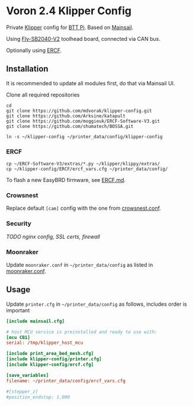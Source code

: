 # Voron 2.4 Klipper Config

Private [Klipper](https://www.klipper3d.org/) config for [BTT Pi](https://github.com/bigtreetech/CB1). 
Based on [Mainsail](https://github.com/mainsail-crew/mainsail-config#readme).

Using [Fly-SB2040-V2](https://mellow-3d.github.io/fly_sb2040_v2_general.html) toolhead board, connected via CAN bus.

Optionally using [ERCF](https://github.com/EtteGit/EnragedRabbitProject).

## Installation

It is recommended to update all modules first, do that via Mainsail UI.

Clone all required repositories

```shell
cd
git clone https://github.com/mdvorak/klipper-config.git
git clone https://github.com/Arksine/katapult
git clone https://github.com/moggieuk/ERCF-Software-V3.git
git clone https://github.com/shumatech/BOSSA.git

ln -s ~/klipper-config ~/printer_data/config/klipper-config
```

### ERCF

```shell
cp ~/ERCF-Software-V3/extras/*.py ~/klipper/klippy/extras/
cp ~/klipper-config/ERCF/ercf_vars.cfg ~/printer_data/config/
```

To flash a new EasyBRD firmware, see [ERCF.md](./ERCF.md).

### Crowsnest

Replace default `[cam]` config with the one from [crowsnest.conf](./crowsnest.conf).

### Security

_TODO nginx config, SSL certs, firewall_

### Moonraker

Update `moonraker.conf` in `~/printer_data/config` as listed in [moonraker.conf](./moonraker.conf).

## Usage

Update `printer.cfg` in `~/printer_data/config` as follows, includes order is important

```ini
[include mainsail.cfg]

# host MCU service is preinstalled and ready to use with:
[mcu CB1]
serial: /tmp/klipper_host_mcu

[include print_area_bed_mesh.cfg]
[include klipper-config/printer.cfg]
[include klipper-config/ercf.cfg]

[save_variables]
filename: ~/printer_data/config/ercf_vars.cfg

#[stepper_z]
#position_endstop: 1.000
```
